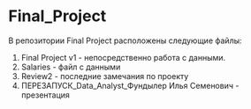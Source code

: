 # Final_Project
В репозитории Final Project расположены следующие файлы: 

1. Final Project v1 - непосредственно работа с данными. 
2. Salaries - файл с данными 
3. Review2 - последние замечания по проекту
4. ПЕРЕЗАПУСК_Data_Analyst_Фундылер Илья Семенович - презентация 


